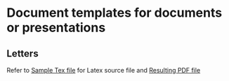 # Document templates for documents or presentations

## Letters
Refer to [Sample Tex file](latex/letter/sample_letter_en.tex) for Latex source file and [Resulting PDF file](latex/letter/sample_letter_en.pdf)

